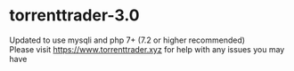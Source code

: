 # torrenttrader-3.0
Updated to use mysqli and php 7+ (7.2 or higher recommended) </br>
Please visit https://www.torrenttrader.xyz for help with any issues you may have
